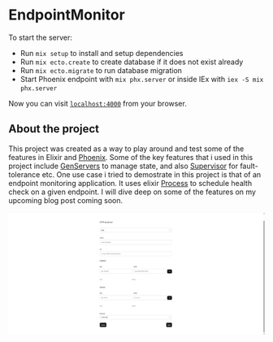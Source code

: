 # EndpointMonitor

To start the server:

  * Run `mix setup` to install and setup dependencies
  * Run `mix ecto.create` to create database if it does not exist already
  * Run `mix ecto.migrate` to run database migration
  * Start Phoenix endpoint with `mix phx.server` or inside IEx with `iex -S mix phx.server`

Now you can visit [`localhost:4000`](http://localhost:4000) from your browser.


## About the project

This project was created as a way to play around and test some of the features in Elixir and [Phoenix](https://www.phoenixframework.org/). Some of the key features that i used in this project include [GenServers](https://hexdocs.pm/elixir/GenServer.html) to manage state,  and also [Supervisor](https://hexdocs.pm/elixir/Supervisor.html) for fault-tolerance etc. 
One use case i tried to demostrate in this project is that of an endpoint monitoring application. It uses elixir [Process](https://hexdocs.pm/elixir/Process.html) to schedule health check on a given endpoint. I will dive deep on some of the features on my upcoming blog post coming soon.

<img src="binary_monitor.png" />
